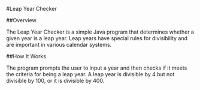 


#Leap Year Checker

##Overview

The Leap Year Checker is a simple Java program that determines whether a given year is a leap year. Leap years have special rules for divisibility and are important in various calendar systems.

##How It Works

The program prompts the user to input a year and then checks if it meets the criteria for being a leap year. A leap year is divisible by 4 but not divisible by 100, or it is divisible by 400.

